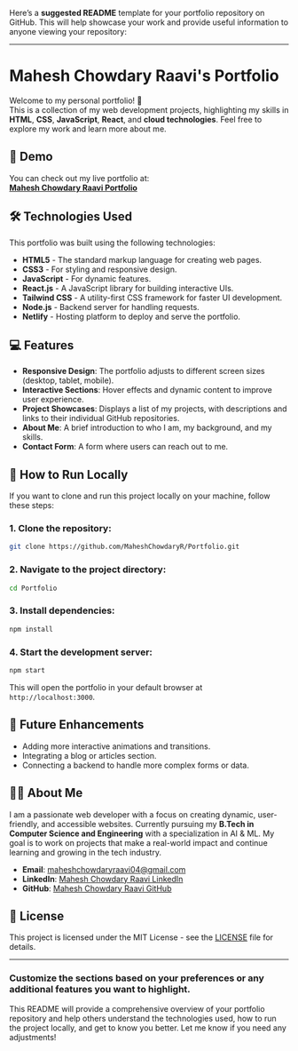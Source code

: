 Here’s a **suggested README** template for your portfolio repository on GitHub. This will help showcase your work and provide useful information to anyone viewing your repository:

---

# Mahesh Chowdary Raavi's Portfolio

Welcome to my personal portfolio! 🎉  
This is a collection of my web development projects, highlighting my skills in **HTML**, **CSS**, **JavaScript**, **React**, and **cloud technologies**. Feel free to explore my work and learn more about me.

## 🚀 Demo

You can check out my live portfolio at:  
**[Mahesh Chowdary Raavi Portfolio](https://maheshrp.netlify.app)**

## 🛠️ Technologies Used

This portfolio was built using the following technologies:

- **HTML5** - The standard markup language for creating web pages.
- **CSS3** - For styling and responsive design.
- **JavaScript** - For dynamic features.
- **React.js** - A JavaScript library for building interactive UIs.
- **Tailwind CSS** - A utility-first CSS framework for faster UI development.
- **Node.js** - Backend server for handling requests.
- **Netlify** - Hosting platform to deploy and serve the portfolio.

## 💻 Features

- **Responsive Design**: The portfolio adjusts to different screen sizes (desktop, tablet, mobile).
- **Interactive Sections**: Hover effects and dynamic content to improve user experience.
- **Project Showcases**: Displays a list of my projects, with descriptions and links to their individual GitHub repositories.
- **About Me**: A brief introduction to who I am, my background, and my skills.
- **Contact Form**: A form where users can reach out to me.

## 📝 How to Run Locally

If you want to clone and run this project locally on your machine, follow these steps:

### 1. Clone the repository:
```bash
git clone https://github.com/MaheshChowdaryR/Portfolio.git
```

### 2. Navigate to the project directory:
```bash
cd Portfolio
```

### 3. Install dependencies:
```bash
npm install
```

### 4. Start the development server:
```bash
npm start
```
This will open the portfolio in your default browser at `http://localhost:3000`.

## 🌟 Future Enhancements

- Adding more interactive animations and transitions.
- Integrating a blog or articles section.
- Connecting a backend to handle more complex forms or data.

## 👨‍💻 About Me

I am a passionate web developer with a focus on creating dynamic, user-friendly, and accessible websites. Currently pursuing my **B.Tech in Computer Science and Engineering** with a specialization in AI & ML. My goal is to work on projects that make a real-world impact and continue learning and growing in the tech industry.

- **Email**: maheshchowdaryraavi04@gmail.com
- **LinkedIn**: [Mahesh Chowdary Raavi LinkedIn](https://www.linkedin.com/in/mahesh-chowdary-raavi-170ba5250/)
- **GitHub**: [Mahesh Chowdary Raavi GitHub](https://github.com/MaheshChowdaryR)

## 📝 License

This project is licensed under the MIT License - see the [LICENSE](LICENSE) file for details.

---

### Customize the sections based on your preferences or any additional features you want to highlight.

This README will provide a comprehensive overview of your portfolio repository and help others understand the technologies used, how to run the project locally, and get to know you better. Let me know if you need any adjustments!
